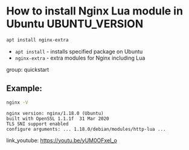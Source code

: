 # How to install Nginx Lua module in Ubuntu UBUNTU_VERSION

```bash
apt install nginx-extra
```

- `apt install` - installs specified package on Ubuntu
- `nginx-extra` - extra modules for Nginx including Lua

group: quickstart

## Example: 
```bash
nginx -V
```
```
nginx version: nginx/1.18.0 (Ubuntu)
built with OpenSSL 1.1.1f  31 Mar 2020
TLS SNI support enabled
configure arguments: ... 1.18.0/debian/modules/http-lua ...
```

link_youtube: https://youtu.be/yUM0OFxeI_o
